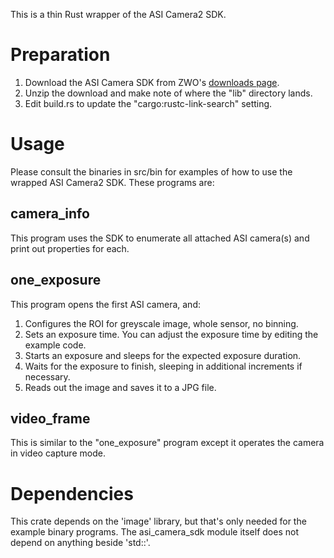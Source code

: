 This is a thin Rust wrapper of the ASI Camera2 SDK.

# Preparation

1. Download the ASI Camera SDK from ZWO's
   [downloads page](https://www.zwoastro.com/downloads/developers).
2. Unzip the download and make note of where the "lib" directory
   lands.
3. Edit build.rs to update the "cargo:rustc-link-search" setting.

# Usage

Please consult the binaries in src/bin for examples of how to use the
wrapped ASI Camera2 SDK. These programs are:

## camera_info

This program uses the SDK to enumerate all attached ASI camera(s) and print
out properties for each.

## one_exposure

This program opens the first ASI camera, and:

1. Configures the ROI for greyscale image, whole sensor, no binning.
2. Sets an exposure time. You can adjust the exposure time by editing
   the example code.
3. Starts an exposure and sleeps for the expected exposure duration.
4. Waits for the exposure to finish, sleeping in additional increments
   if necessary.
5. Reads out the image and saves it to a JPG file.

## video_frame

This is similar to the "one_exposure" program except it operates the
camera in video capture mode.

# Dependencies

This crate depends on the 'image' library, but that's only needed for
the example binary programs. The asi_camera_sdk module itself does not
depend on anything beside 'std::'.
